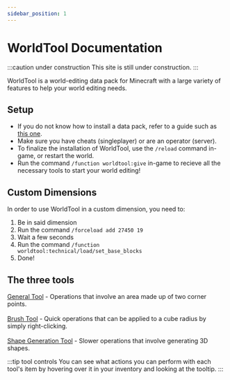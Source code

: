 ```yaml
---
sidebar_position: 1
---
```


# WorldTool Documentation

:::caution under construction
This site is still under construction.
:::

WorldTool is a world-editing data pack for Minecraft with a large variety of features to help your world editing needs.


## Setup

* If you do not know how to install a data pack, refer to a guide such as [this one](https://www.planetminecraft.com/blog/how-to-download-and-install-minecraft-data-packs/).
* Make sure you have cheats (singleplayer) or are an operator (server).
* To finalize the installation of WorldTool, use the `/reload` command in-game, or restart the world.
* Run the command `/function worldtool:give` in-game to recieve all the necessary tools to start your world editing!


## Custom Dimensions

In order to use WorldTool in a custom dimension, you need to:
1. Be in said dimension
2. Run the command `/forceload add 27450 19`
3. Wait a few seconds
4. Run the command `/function worldtool:technical/load/set_base_blocks`
5. Done!

## The three tools
[General Tool](category/general-tool) - Operations that involve an area made up of two corner points.<br></br>
[Brush Tool](category/brush-tool) - Quick operations that can be applied to a cube radius by simply right-clicking.<br></br>
[Shape Generation Tool](category/shape-generation-tool) - Slower operations that involve generating 3D shapes.

:::tip tool controls
You can see what actions you can perform with each tool's item by hovering over it in your inventory and looking at the tooltip.
:::
